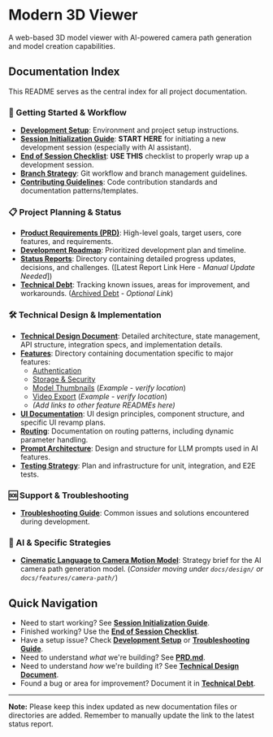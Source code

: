 # Modern 3D Viewer

A web-based 3D model viewer with AI-powered camera path generation and model creation capabilities.

## Documentation Index

This README serves as the central index for all project documentation.

### 🚀 Getting Started & Workflow
*   **[Development Setup](./DEVELOPMENT_SETUP.md)**: Environment and project setup instructions.
*   **[Session Initialization Guide](./GET_STARTED.md)**: **START HERE** for initiating a new development session (especially with AI assistant).
*   **[End of Session Checklist](./END_SESSION.md)**: **USE THIS** checklist to properly wrap up a development session.
*   **[Branch Strategy](./BRANCH_STRATEGY.md)**: Git workflow and branch management guidelines.
*   **[Contributing Guidelines](./docs/CONTRIBUTING.md)**: Code contribution standards and documentation patterns/templates.

### 📋 Project Planning & Status
*   **[Product Requirements (PRD)](./PRD.md)**: High-level goals, target users, core features, and requirements.
*   **[Development Roadmap](./DEVELOPMENT_ROADMAP.md)**: Prioritized development plan and timeline.
*   **[Status Reports](./docs/status-reports/)**: Directory containing detailed progress updates, decisions, and challenges. ([Latest Report Link Here - *Manual Update Needed*])
*   **[Technical Debt](./TECHNICAL_DEBT.md)**: Tracking known issues, areas for improvement, and workarounds. ([Archived Debt](./TECHNICAL_DEBT_ARCHIVE.md) - *Optional Link*)

### 🛠️ Technical Design & Implementation
*   **[Technical Design Document](./TECHNICAL_DESIGN.md)**: Detailed architecture, state management, API structure, integration specs, and implementation details.
*   **[Features](./docs/features/)**: Directory containing documentation specific to major features:
    *   [Authentication](./docs/features/auth/README.md)
    *   [Storage & Security](./docs/features/storage/README.md)
    *   [Model Thumbnails](./docs/features/UI/MODEL_THUMBNAILS.md) (*Example - verify location*)
    *   [Video Export](./docs/features/video-export/README.md) (*Example - verify location*)
    *   *(Add links to other feature READMEs here)*
*   **[UI Documentation](./docs/UI/README.md)**: UI design principles, component structure, and specific UI revamp plans.
*   **[Routing](./docs/routing/README.md)**: Documentation on routing patterns, including dynamic parameter handling.
*   **[Prompt Architecture](./docs/prompt-architecture/README.md)**: Design and structure for LLM prompts used in AI features.
*   **[Testing Strategy](./docs/testing/README.md)**: Plan and infrastructure for unit, integration, and E2E tests.

### 🆘 Support & Troubleshooting
*   **[Troubleshooting Guide](./docs/troubleshooting/README.md)**: Common issues and solutions encountered during development.

### 🤖 AI & Specific Strategies
*   **[Cinematic Language to Camera Motion Model](./docs/cinematic_model_brief.md)**: Strategy brief for the AI camera path generation model. (*Consider moving under `docs/design/` or `docs/features/camera-path/`*)

## Quick Navigation
- Need to start working? See **[Session Initialization Guide](./GET_STARTED.md)**.
- Finished working? Use the **[End of Session Checklist](./END_SESSION.md)**.
- Have a setup issue? Check **[Development Setup](./DEVELOPMENT_SETUP.md)** or **[Troubleshooting Guide](./docs/troubleshooting/README.md)**.
- Need to understand *what* we're building? See **[PRD.md](./PRD.md)**.
- Need to understand *how* we're building it? See **[Technical Design Document](./TECHNICAL_DESIGN.md)**.
- Found a bug or area for improvement? Document it in **[Technical Debt](./TECHNICAL_DEBT.md)**.

---
**Note:** Please keep this index updated as new documentation files or directories are added. Remember to manually update the link to the latest status report.